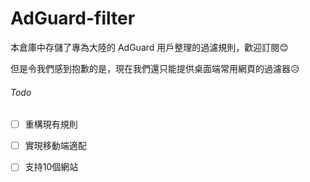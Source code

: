 # AdGuard-filter

本倉庫中存儲了專為大陸的 AdGuard 用戶整理的過濾規則，歡迎訂閱😊

但是令我們感到抱歉的是，現在我們還只能提供桌面端常用網頁的過濾器😥

###### Todo

- [ ] 重構現有規則

- [ ] 實現移動端適配

- [ ] 支持10個網站